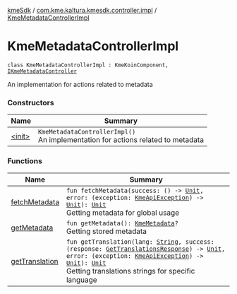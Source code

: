 [kmeSdk](../../index.md) / [com.kme.kaltura.kmesdk.controller.impl](../index.md) / [KmeMetadataControllerImpl](./index.md)

# KmeMetadataControllerImpl

`class KmeMetadataControllerImpl : KmeKoinComponent, `[`IKmeMetadataController`](../../com.kme.kaltura.kmesdk.controller/-i-kme-metadata-controller/index.md)

An implementation for actions related to metadata

### Constructors

| Name | Summary |
|---|---|
| [&lt;init&gt;](-init-.md) | `KmeMetadataControllerImpl()`<br>An implementation for actions related to metadata |

### Functions

| Name | Summary |
|---|---|
| [fetchMetadata](fetch-metadata.md) | `fun fetchMetadata(success: () -> `[`Unit`](https://kotlinlang.org/api/latest/jvm/stdlib/kotlin/-unit/index.html)`, error: (exception: `[`KmeApiException`](../../com.kme.kaltura.kmesdk.rest/-kme-api-exception/index.md)`) -> `[`Unit`](https://kotlinlang.org/api/latest/jvm/stdlib/kotlin/-unit/index.html)`): `[`Unit`](https://kotlinlang.org/api/latest/jvm/stdlib/kotlin/-unit/index.html)<br>Getting metadata for global usage |
| [getMetadata](get-metadata.md) | `fun getMetadata(): `[`KmeMetadata`](../../com.kme.kaltura.kmesdk.rest.response.metadata/-kme-metadata/index.md)`?`<br>Getting stored metadata |
| [getTranslation](get-translation.md) | `fun getTranslation(lang: `[`String`](https://kotlinlang.org/api/latest/jvm/stdlib/kotlin/-string/index.html)`, success: (response: `[`GetTranslationsResponse`](../../com.kme.kaltura.kmesdk.rest.response.metadata/-get-translations-response/index.md)`) -> `[`Unit`](https://kotlinlang.org/api/latest/jvm/stdlib/kotlin/-unit/index.html)`, error: (exception: `[`KmeApiException`](../../com.kme.kaltura.kmesdk.rest/-kme-api-exception/index.md)`) -> `[`Unit`](https://kotlinlang.org/api/latest/jvm/stdlib/kotlin/-unit/index.html)`): `[`Unit`](https://kotlinlang.org/api/latest/jvm/stdlib/kotlin/-unit/index.html)<br>Getting translations strings for specific language |
